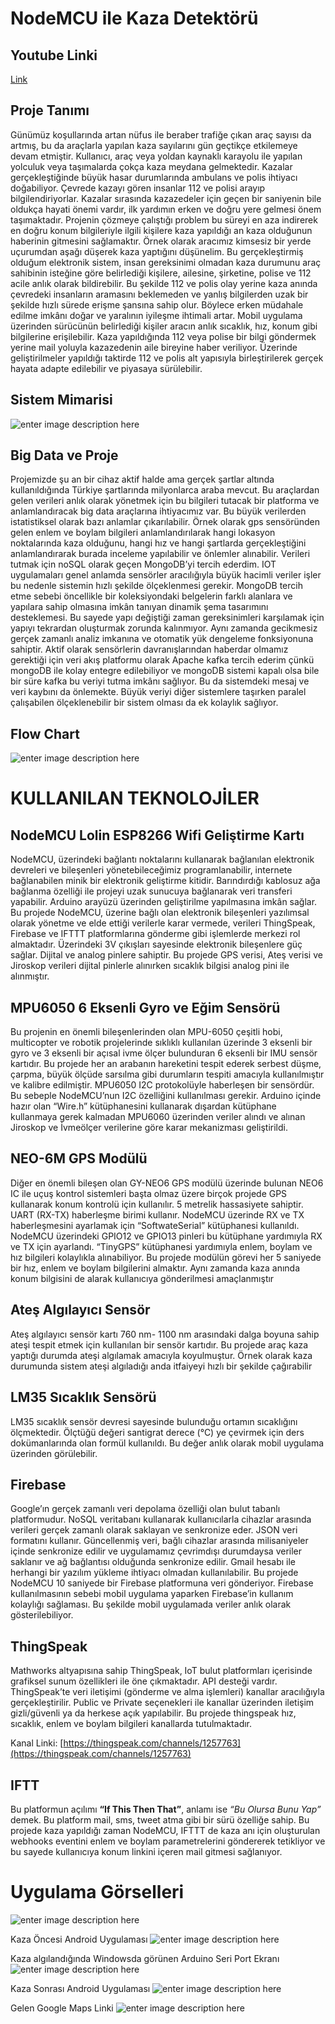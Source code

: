﻿# NodeMCU ile Kaza Detektörü

## Youtube Linki
[Link](https://youtu.be/bncMeatnMLU)

## Proje Tanımı
Günümüz koşullarında artan nüfus ile beraber trafiğe çıkan araç sayısı da artmış, bu da araçlarla yapılan kaza sayılarını gün geçtikçe etkilemeye devam etmiştir. Kullanıcı, araç veya yoldan kaynaklı karayolu ile yapılan yolculuk veya taşımalarda çokça kaza meydana gelmektedir. Kazalar gerçekleştiğinde büyük hasar durumlarında ambulans ve polis ihtiyacı doğabiliyor. Çevrede kazayı gören insanlar 112 ve polisi arayıp bilgilendiriyorlar. Kazalar sırasında kazazedeler için geçen bir saniyenin bile oldukça hayati önemi vardır, ilk yardımın erken ve doğru yere gelmesi önem taşımaktadır. Projenin çözmeye çalıştığı problem bu süreyi en aza indirerek en doğru konum bilgileriyle ilgili kişilere kaza yapıldığı an kaza olduğunun haberinin gitmesini sağlamaktır. Örnek olarak aracımız kimsesiz bir yerde uçurumdan aşağı düşerek kaza yaptığını düşünelim. Bu gerçekleştirmiş olduğum elektronik sistem, insan gereksinimi olmadan kaza durumunu araç sahibinin isteğine göre belirlediği kişilere, ailesine, şirketine, polise ve 112 acile anlık olarak bildirebilir. Bu şekilde 112 ve polis olay yerine kaza anında çevredeki insanların aramasını beklemeden ve yanlış bilgilerden uzak bir şekilde hızlı sürede erişme şansına sahip olur. Böylece erken müdahale edilme imkânı doğar ve yaralının iyileşme ihtimali artar. Mobil uygulama üzerinden sürücünün belirlediği kişiler aracın anlık sıcaklık, hız, konum gibi bilgilerine erişilebilir. Kaza yapıldığında 112 veya polise bir bilgi göndermek yerine mail yoluyla kazazedenin aile bireyine haber veriliyor. Üzerinde geliştirilmeler yapıldığı taktirde 112 ve polis alt yapısıyla birleştirilerek gerçek hayata adapte edilebilir ve piyasaya sürülebilir.

## Sistem Mimarisi
![enter image description here](https://i.imgur.com/FCtMpdn.png)


## Big Data ve Proje

Projemizde şu an bir cihaz aktif halde ama gerçek şartlar altında kullanıldığında Türkiye şartlarında milyonlarca araba mevcut. Bu araçlardan gelen verileri anlık olarak yönetmek için bu bilgileri tutacak bir platforma ve anlamlandıracak big data araçlarına ihtiyacımız var. Bu büyük verilerden istatistiksel olarak bazı anlamlar çıkarılabilir. Örnek olarak gps sensöründen gelen enlem ve boylam bilgileri anlamlandırılarak hangi lokasyon noktalarında kaza olduğunu, hangi hız ve hangi şartlarda gerçekleştiğini anlamlandırarak burada inceleme yapılabilir ve önlemler alınabilir. Verileri tutmak için noSQL olarak geçen MongoDB’yi tercih ederdim. IOT uygulamaları genel anlamda sensörler aracılığıyla büyük hacimli veriler işler bu nedenle sistemin hızlı şekilde ölçeklenmesi gerekir. MongoDB tercih etme sebebi öncellikle bir koleksiyondaki belgelerin farklı alanlara ve yapılara sahip olmasına imkân tanıyan dinamik şema tasarımını desteklemesi. Bu sayede yapı değiştiği zaman gereksinimleri karşılamak için yapıyı tekrardan oluşturmak zorunda kalınmıyor. Aynı zamanda gecikmesiz gerçek zamanlı analiz imkanına ve otomatik yük dengeleme fonksiyonuna sahiptir. Aktif olarak sensörlerin davranışlarından haberdar olmamız gerektiği için veri akış platformu olarak Apache kafka tercih ederim çünkü mongoDB ile kolay entegre edilebiliyor ve mongoDB sistemi kapalı olsa bile bir süre kafka bu veriyi tutma imkânı sağlıyor. Bu da sistemdeki mesaj ve veri kaybını da önlemekte. Büyük veriyi diğer sistemlere taşırken paralel çalışabilen ölçeklenebilir bir sistem olması da ek kolaylık sağlıyor.

## Flow Chart
![enter image description here](https://i.imgur.com/O09awcn.png)


# KULLANILAN TEKNOLOJİLER

## NodeMCU Lolin ESP8266 Wifi Geliştirme Kartı
NodeMCU, üzerindeki bağlantı noktalarını kullanarak bağlanılan elektronik devreleri ve bileşenleri yönetebileceğimiz programlanabilir, internete bağlanabilen minik bir elektronik geliştirme kitidir. Barındırdığı kablosuz ağa bağlanma özelliği ile projeyi uzak sunucuya bağlanarak veri transferi yapabilir. Arduino arayüzü üzerinden geliştirilme yapılmasına imkân sağlar. Bu projede NodeMCU, üzerine bağlı olan elektronik bileşenleri yazılımsal olarak yönetme ve elde ettiği verilerle karar vermede, verileri ThingSpeak, Firebase ve IFTTT platformlarına gönderme gibi işlemlerde merkezi rol almaktadır. Üzerindeki 3V çıkışları sayesinde elektronik bileşenlere güç sağlar. Dijital ve analog pinlere sahiptir. Bu projede GPS verisi, Ateş verisi ve Jiroskop verileri dijital pinlerle alınırken sıcaklık bilgisi analog pini ile alınmıştır.

## MPU6050 6 Eksenli Gyro ve Eğim Sensörü

Bu projenin en önemli bileşenlerinden olan MPU-6050 çeşitli hobi, multicopter ve robotik projelerinde sıklıklı kullanılan üzerinde 3 eksenli bir gyro ve 3 eksenli bir açısal ivme ölçer bulunduran 6 eksenli bir IMU sensör kartıdır. Bu projede her an arabanın hareketini tespit ederek serbest düşme, çarpma, büyük ölçüde sarsılma gibi durumların tespiti amacıyla kullanılmıştır ve kalibre edilmiştir. MPU6050 I2C protokolüyle haberleşen bir sensördür. Bu sebeple NodeMCU’nun I2C özelliğini kullanılması gerekir. Arduino içinde hazır olan “Wire.h” kütüphanesini kullanarak dışardan kütüphane kullanmaya gerek kalmadan MPU6060 üzerinden veriler alındı ve alınan Jiroskop ve İvmeölçer verilerine göre karar mekanizması geliştirildi.

## NEO-6M GPS Modülü

Diğer en önemli bileşen olan GY-NEO6 GPS modülü üzerinde bulunan NEO6 IC ile uçuş kontrol sistemleri başta olmaz üzere birçok projede GPS kullanarak konum kontrolü için kullanılır. 5 metrelik hassasiyete sahiptir.  
UART (RX-TX) haberleşme birimi kullanır. NodeMCU üzerinde RX ve TX haberleşmesini ayarlamak için “SoftwateSerial” kütüphanesi kullanıldı. NodeMCU üzerindeki GPIO12 ve GPIO13 pinleri bu kütüphane yardımıyla RX ve TX için ayarlandı. “TinyGPS” kütüphanesi yardımıyla enlem, boylam ve hız bilgileri kolaylıkla alınabiliyor. Bu projede modülün görevi her 5 saniyede bir hız, enlem ve boylam bilgilerini almaktır. Aynı zamanda kaza anında konum bilgisini de alarak kullanıcıya gönderilmesi amaçlanmıştır

## Ateş Algılayıcı Sensör

Ateş algılayıcı sensör kartı 760 nm- 1100 nm arasındaki dalga boyuna sahip ateşi tespit etmek için kullanılan bir sensör kartıdır. Bu projede araç kaza yaptığı durumda ateşi algılamak amacıyla koyulmuştur. Örnek olarak kaza durumunda sistem ateşi algıladığı anda itfaiyeyi hızlı bir şekilde çağırabilir


## LM35 Sıcaklık Sensörü

LM35 sıcaklık sensör devresi sayesinde bulunduğu ortamın sıcaklığını ölçmektedir. Ölçtüğü değeri santigrat derece (°C) ye çevirmek için ders dokümanlarında olan formül kullanıldı. Bu değer anlık olarak mobil uygulama üzerinden görülebilir.

## Firebase

Google’ın gerçek zamanlı veri depolama özelliği olan bulut tabanlı platformudur. NoSQL veritabanı kullanarak kullanıcılarla cihazlar arasında verileri gerçek zamanlı olarak saklayan ve senkronize eder. JSON veri formatını kullanır. Güncellenmiş veri, bağlı cihazlar arasında milisaniyeler içinde senkronize edilir ve uygulamamız çevrimdışı durumdaysa veriler saklanır ve ağ bağlantısı olduğunda senkronize edilir. Gmail hesabı ile herhangi bir yazılım yükleme ihtiyacı olmadan kullanılabilir. Bu projede NodeMCU 10 saniyede bir Firebase platformuna veri gönderiyor. Firebase kullanılmasının sebebi mobil uygulama yaparken Firebase’in kullanım kolaylığı sağlaması. Bu şekilde mobil uygulamada veriler anlık olarak gösterilebiliyor.

## ThingSpeak

Mathworks altyapısına sahip ThingSpeak, IoT bulut platformları içerisinde grafiksel sunum özellikleri ile öne çıkmaktadır. API desteği vardır. ThingSpeak’te veri iletişimi (gönderme ve alma işlemleri) kanallar aracılığıyla gerçekleştirilir. Public ve Private seçenekleri ile kanallar üzerinden iletişim gizli/güvenli ya da herkese açık yapılabilir. Bu projede thingspeak hız, sıcaklık, enlem ve boylam bilgileri kanallarda tutulmaktadır.

Kanal Linki: [https://thingspeak.com/channels/1257763](https://thingspeak.com/channels/1257763)

## IFTT

Bu platformun açılımı **“If This Then That”**, anlamı ise _“Bu Olursa Bunu Yap”_ demek. Bu platform mail, sms, tweet atma gibi bir sürü özelliğe sahip. Bu projede kaza yapıldığı zaman NodeMCU, IFTTT de kaza anı için oluşturulan webhooks eventini enlem ve boylam parametrelerini göndererek tetikliyor ve bu sayede kullanıcıya konum linkini içeren mail gitmesi sağlanıyor.

# Uygulama Görselleri
![enter image description here](https://i.imgur.com/2Oligof.png)

Kaza Öncesi Android Uygulaması
![enter image description here](https://i.imgur.com/dnTbTk2.png)

Kaza algılandığında Windowsda görünen Arduino Seri Port Ekranı
![enter image description here](https://i.imgur.com/o2Dy8aZ.png)

Kaza Sonrası Android Uygulaması
![enter image description here](https://i.imgur.com/aZfYN6g.png)

Gelen Google Maps Linki
![enter image description here](https://i.imgur.com/L4ZUQmi.png)


